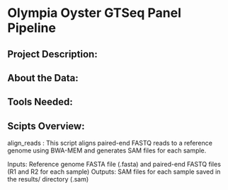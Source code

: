 # Olympia Oyster GTSeq Panel Pipeline

## Project Description:

## About the Data:

## Tools Needed:

## Scipts Overview:

align_reads : This script aligns paired-end FASTQ reads to a reference genome using BWA-MEM and generates SAM files for each sample.

Inputs: Reference genome FASTA file (.fasta) and paired-end FASTQ files (R1 and R2 for each sample)
Outputs: SAM files for each sample saved in the results/ directory (<sample>.sam)
